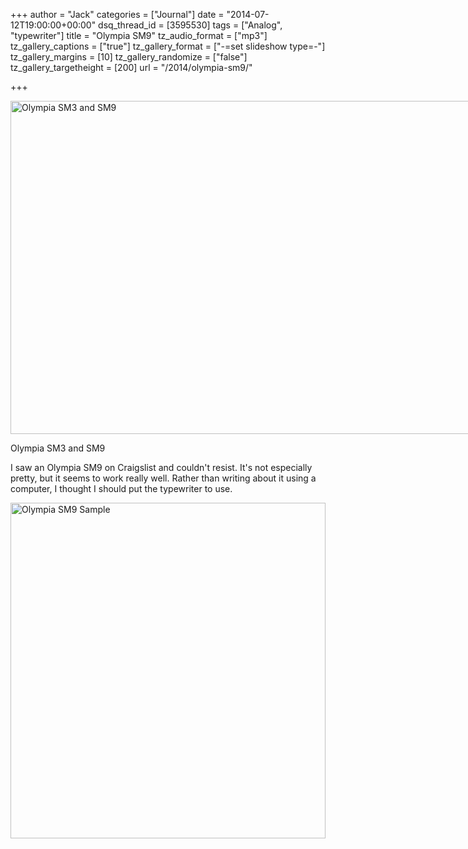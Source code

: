 +++
author = "Jack"
categories = ["Journal"]
date = "2014-07-12T19:00:00+00:00"
dsq_thread_id = [3595530]
tags = ["Analog", "typewriter"]
title = "Olympia SM9"
tz_audio_format = ["mp3"]
tz_gallery_captions = ["true"]
tz_gallery_format = ["-=set slideshow type=-"]
tz_gallery_margins = [10]
tz_gallery_randomize = ["false"]
tz_gallery_targetheight = [200]
url = "/2014/olympia-sm9/"

+++

<div style="width: 810px" class="wp-caption aligncenter">
  <img title="Olympia SM3 and SM9" src="/img/2014/20140712_olympia-sm9.jpg" alt="Olympia SM3 and SM9" width="800" height="533" />
  
  <p class="wp-caption-text">
    Olympia SM3 and SM9
  </p>
</div>

I saw an Olympia SM9 on Craigslist and couldn't resist. It's not especially pretty, but it seems to work really well. Rather than writing about it using a computer, I thought I should put the typewriter to use.

<img class="aligncenter" title="Olympia SM9 Sample" src="/img/2014/20140712_olympia-sm9-sample.jpg" alt="Olympia SM9 Sample" width="504" height="537" />